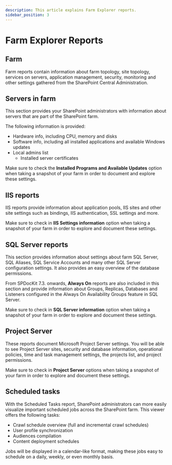 ```yaml
---
description: This article explains Farm Explorer reports.
sidebar_position: 3
---
```


# Farm Explorer Reports

## Farm

Farm reports contain information about farm topology, site topology, services on servers, application management, security, monitoring and other settings gathered from the SharePoint Central Administration.

## Servers in farm

This section provides your SharePoint administrators with information about servers that are part of the SharePoint farm.

The following information is provided:

* Hardware info, including CPU, memory and disks
* Software info, including all installed applications and available Windows updates
* Local admins list
  * Installed server certificates  

Make sure to check the **Installed Programs and Available Updates** option when taking a snapshot of your farm in order to document and explore these settings.

## IIS reports

IIS reports provide information about application pools, IIS sites and other site settings such as bindings, IIS authentication, SSL settings and more.

Make sure to check in **IIS Settings information** option when taking a snapshot of your farm in order to explore and document these settings.

## SQL Server reports

This section provides information about settings about farm SQL Server, SQL Aliases, SQL Service Accounts and many other SQL Server configuration settings. It also provides an easy overview of the database permissions.

From SPDocKit 7.3. onwards, **Always On** reports are also included in this section and provide information about Groups, Replicas, Databases and Listeners configured in the Always On Availability Groups feature in SQL Server.

Make sure to check in **SQL Server information** option when taking a snapshot of your farm in order to explore and document these settings.

## Project Server

These reports document Microsoft Project Server settings. You will be able to see Project Server sites, security and database information, operational policies, time and task management settings, the projects list, and project permissions.

Make sure to check in **Project Server** options when taking a snapshot of your farm in order to explore and document these settings.

## Scheduled tasks

With the Scheduled Tasks report, SharePoint administrators can more easily visualize important scheduled jobs across the SharePoint farm. This viewer offers the following tasks:

* Crawl schedule overview (full and incremental crawl schedules)
* User profile synchronization
* Audiences compilation
* Content deployment schedules

Jobs will be displayed in a calendar-like format, making these jobs easy to schedule on a daily, weekly, or even monthly basis.

